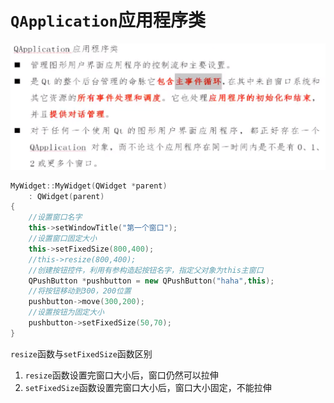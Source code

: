 # `QApplication`应用程序类

![image-20201204163621121](main函数.assets/image-20201204163621121.png)

```c++
MyWidget::MyWidget(QWidget *parent)
    : QWidget(parent)
{
    //设置窗口名字
    this->setWindowTitle("第一个窗口");
    //设置窗口固定大小
    this->setFixedSize(800,400);
    //this->resize(800,400);   
    //创建按钮控件，利用有参构造起按钮名字，指定父对象为this主窗口
    QPushButton *pushbutton = new QPushButton("haha",this);
    //将按钮移动到300，200位置
    pushbutton->move(300,200);
    //设置按钮为固定大小
    pushbutton->setFixedSize(50,70);
}
```

`resize`函数与`setFixedSize`函数区别

1. `resize`函数设置完窗口大小后，窗口仍然可以拉伸
2. `setFixedSize`函数设置完窗口大小后，窗口大小固定，不能拉伸